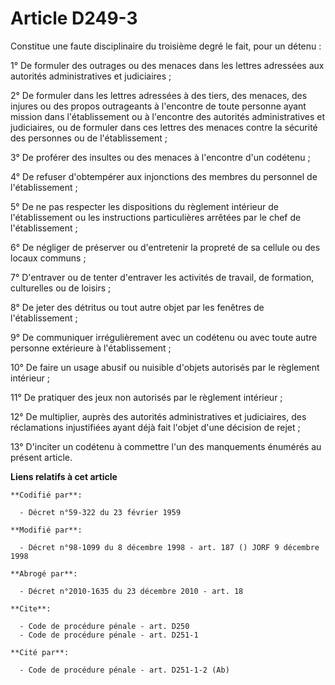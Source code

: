 # Article D249-3

Constitue une faute disciplinaire du troisième degré le fait, pour un détenu :

1° De formuler des outrages ou des menaces dans les lettres adressées aux autorités administratives et judiciaires ;

2° De formuler dans les lettres adressées à des tiers, des menaces, des injures ou des propos outrageants à l'encontre de
toute personne ayant mission dans l'établissement ou à l'encontre des autorités administratives et judiciaires, ou de
formuler dans ces lettres des menaces contre la sécurité des personnes ou de l'établissement ;

3° De proférer des insultes ou des menaces à l'encontre d'un codétenu ;

4° De refuser d'obtempérer aux injonctions des membres du personnel de l'établissement ;

5° De ne pas respecter les dispositions du règlement intérieur de l'établissement ou les instructions particulières arrêtées
par le chef de l'établissement ;

6° De négliger de préserver ou d'entretenir la propreté de sa cellule ou des locaux communs ;

7° D'entraver ou de tenter d'entraver les activités de travail, de formation, culturelles ou de loisirs ;

8° De jeter des détritus ou tout autre objet par les fenêtres de l'établissement ;

9° De communiquer irrégulièrement avec un codétenu ou avec toute autre personne extérieure à l'établissement ;

10° De faire un usage abusif ou nuisible d'objets autorisés par le règlement intérieur ;

11° De pratiquer des jeux non autorisés par le règlement intérieur ;

12° De multiplier, auprès des autorités administratives et judiciaires, des réclamations injustifiées ayant déjà fait l'objet
d'une décision de rejet ;

13° D'inciter un codétenu à commettre l'un des manquements énumérés au présent article.

**Liens relatifs à cet article**

	**Codifié par**:

	  - Décret n°59-322 du 23 février 1959

	**Modifié par**:

	  - Décret n°98-1099 du 8 décembre 1998 - art. 187 () JORF 9 décembre 1998

	**Abrogé par**:

	  - Décret n°2010-1635 du 23 décembre 2010 - art. 18

	**Cite**:

	  - Code de procédure pénale - art. D250
	  - Code de procédure pénale - art. D251-1

	**Cité par**:

	  - Code de procédure pénale - art. D251-1-2 (Ab)
